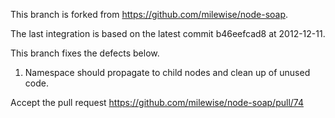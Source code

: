 
This branch is forked from https://github.com/milewise/node-soap. 

The last integration is based on the latest commit b46eefcad8 at 2012-12-11.

This branch fixes the defects below.

1. Namespace should propagate to child nodes and clean up of unused code. 

Accept the pull request https://github.com/milewise/node-soap/pull/74



